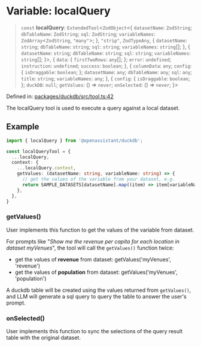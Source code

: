 # Variable: localQuery

> `const` **localQuery**: `ExtendedTool`\<`ZodObject`\<\{ `datasetName`: `ZodString`; `dbTableName`: `ZodString`; `sql`: `ZodString`; `variableNames`: `ZodArray`\<`ZodString`, `"many"`\>; \}, `"strip"`, `ZodTypeAny`, \{ `datasetName`: `string`; `dbTableName`: `string`; `sql`: `string`; `variableNames`: `string`[]; \}, \{ `datasetName`: `string`; `dbTableName`: `string`; `sql`: `string`; `variableNames`: `string`[]; \}\>, \{ `data`: \{ `firstTwoRows`: `any`[]; \}; `error`: `undefined`; `instruction`: `undefined`; `success`: `boolean`; \}, \{ `columnData`: `any`; `config`: \{ `isDraggable`: `boolean`; \}; `datasetName`: `any`; `dbTableName`: `any`; `sql`: `any`; `title`: `string`; `variableNames`: `any`; \}, \{ `config`: \{ `isDraggable`: `boolean`; \}; `duckDB`: `null`; `getValues`: () => `never`; `onSelected`: () => `never`; \}\>

Defined in: [packages/duckdb/src/tool.ts:42](https://github.com/GeoDaCenter/openassistant/blob/7dec66552ed2da789768e26aca21ecb2918b5d3b/packages/duckdb/src/tool.ts#L42)

The localQuery tool is used to execute a query against a local dataset.

## Example

```typescript
import { localQuery } from '@openassistant/duckdb';

const localQueryTool = {
  ...localQuery,
  context: {
    ...localQuery.context,
    getValues: (datasetName: string, variableName: string) => {
      // get the values of the variable from your dataset, e.g.
      return SAMPLE_DATASETS[datasetName].map((item) => item[variableName]);
    },
  },
}
```

### getValues()

User implements this function to get the values of the variable from dataset.

For prompts like "_Show me the revenue per capita for each location in dataset myVenues_", the tool will
call the `getValues()` function twice:
- get the values of **revenue** from dataset: getValues('myVenues', 'revenue')
- get the values of **population** from dataset: getValues('myVenues', 'population')

A duckdb table will be created using the values returned from `getValues()`, and LLM will generate a sql query to query the table to answer the user's prompt.

### onSelected()

User implements this function to sync the selections of the query result table with the original dataset.
